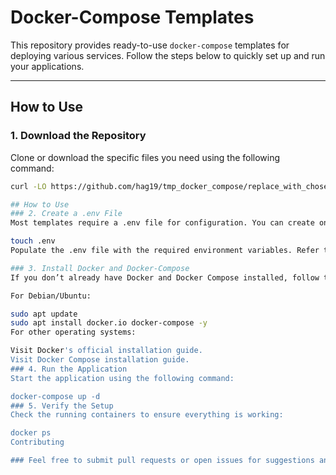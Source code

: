 # Docker-Compose Templates

This repository provides ready-to-use `docker-compose` templates for deploying various services. Follow the steps below to quickly set up and run your applications.

---

## How to Use

### 1. Download the Repository
Clone or download the specific files you need using the following command:
```bash
curl -LO https://github.com/hag19/tmp_docker_compose/replace_with_chosen_template/docker-compose.yml

## How to Use
### 2. Create a .env File
Most templates require a .env file for configuration. You can create one with the following command:

touch .env
Populate the .env file with the required environment variables. Refer to the example.env file in this repository for guidance.

### 3. Install Docker and Docker-Compose
If you don’t already have Docker and Docker Compose installed, follow these steps:

For Debian/Ubuntu:

sudo apt update
sudo apt install docker.io docker-compose -y
For other operating systems:

Visit Docker's official installation guide.
Visit Docker Compose installation guide.
### 4. Run the Application
Start the application using the following command:

docker-compose up -d
### 5. Verify the Setup
Check the running containers to ensure everything is working:

docker ps
Contributing

### Feel free to submit pull requests or open issues for suggestions and improvements.
